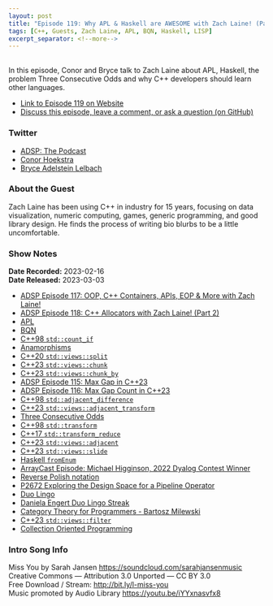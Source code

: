 ```yaml
---
layout: post
title: "Episode 119: Why APL & Haskell are AWESOME with Zach Laine! (Part 3)"
tags: [C++, Guests, Zach Laine, APL, BQN, Haskell, LISP]
excerpt_separator: <!--more-->
---
```


<div id="buzzsprout-player-12367479"></div><script src="https://www.buzzsprout.com/1501960/12367479-episode-119-why-apl-haskell-are-awesome-with-zach-laine-part-3.js?container_id=buzzsprout-player-12367479&player=small" type="text/javascript" charset="utf-8"></script>

<br>In this episode, Conor and Bryce talk to Zach Laine about APL, Haskell, the problem Three Consecutive Odds and why C++ developers should learn other languages.
 
<!--more-->

* [Link to Episode 119 on Website](https://adspthepodcast.com/2023/03/03/Episode-119.html)
* [Discuss this episode, leave a comment, or ask a question (on GitHub)](https://github.com/codereport/adsp2/discussions/10)

### Twitter
 
* [ADSP: The Podcast](https://twitter.com/adspthepodcast) 
* [Conor Hoekstra](https://twitter.com/code_report)
* [Bryce Adelstein Lelbach](https://twitter.com/blelbach)

### About the Guest

Zach Laine has been using C++ in industry for 15 years, focusing on data visualization, numeric computing, games, generic programming, and good library design. He finds the process of writing bio blurbs to be a little uncomfortable.

### Show Notes
 
**Date Recorded:** 2023-02-16 <br>
**Date Released:** 2023-03-03

* [ADSP Episode 117: OOP, C++ Containers, APIs, EOP & More with Zach Laine!](https://adspthepodcast.com/2023/02/17/Episode-117.html)
* [ADSP Episode 118: C++ Allocators with Zach Laine! (Part 2)](https://adspthepodcast.com/2023/02/24/Episode-118.html)
* [APL](https://en.wikipedia.org/wiki/APL_(programming_language))
* [BQN](https://aplwiki.com/wiki/BQN)
* [C++98 `std::count_if`](https://en.cppreference.com/w/cpp/algorithm/count)
* [Anamorphisms](https://en.wikipedia.org/wiki/Anamorphism)
* [C++20 `std::views::split`](https://en.cppreference.com/w/cpp/ranges/split_view)
* [C++23 `std::views::chunk`](https://en.cppreference.com/w/cpp/ranges/chunk_view)
* [C++23 `std::views::chunk_by`](https://en.cppreference.com/w/cpp/ranges/chunk_by_view)
* [ADSP Episode 115: Max Gap in C++23](https://adspthepodcast.com/2023/02/03/Episode-115.html)
* [ADSP Episode 116: Max Gap Count in C++23](https://adspthepodcast.com/2023/02/10/Episode-116.html)
* [C++98 `std::adjacent_difference`](https://en.cppreference.com/w/cpp/algorithm/adjacent_difference)
* [C++23 `std::views::adjacent_transform`](https://en.cppreference.com/w/cpp/ranges/adjacent_transform_view)
* [Three Consecutive Odds](https://leetcode.com/problems/three-consecutive-odds/)
* [C++98 `std::transform`](https://en.cppreference.com/w/cpp/algorithm/transform)
* [C++17 `std::transform_reduce`](https://en.cppreference.com/w/cpp/algorithm/transform_reduce)
* [C++23 `std::views::adjacent`](https://en.cppreference.com/w/cpp/ranges/adjacent_view)
* [C++23 `std::views::slide`](https://en.cppreference.com/w/cpp/ranges/slide_view)
* [Haskell `fromEnum`](https://hackage.haskell.org/package/base-4.17.0.0/docs/Prelude.html#v:fromEnum)
* [ArrayCast Episode: Michael Higginson, 2022 Dyalog Contest Winner](https://www.arraycast.com/episodes/episode46-michael-higginson)
* [Reverse Polish notation](https://en.wikipedia.org/wiki/Reverse_Polish_notation)
* [P2672 Exploring the Design Space for a Pipeline Operator](https://www.open-std.org/jtc1/sc22/wg21/docs/papers/2022/p2672r0.html)
* [Duo Lingo](https://www.duolingo.com/)
* [Daniela Engert Duo Lingo Streak](https://twitter.com/DanielaKEngert/status/1624722766531379209?s=20)
* [Category Theory for Programmers - Bartosz Milewski](https://github.com/hmemcpy/milewski-ctfp-pdf)
* [C++23 `std::views::filter`](https://en.cppreference.com/w/cpp/ranges/filter_view)
* [Collection Oriented Programming](https://wiki.c2.com/?CollectionOrientedProgramming)

### Intro Song Info
 
Miss You by Sarah Jansen https://soundcloud.com/sarahjansenmusic<br>
Creative Commons — Attribution 3.0 Unported — CC BY 3.0<br>
Free Download / Stream: http://bit.ly/l-miss-you<br>
Music promoted by Audio Library https://youtu.be/iYYxnasvfx8<br>
